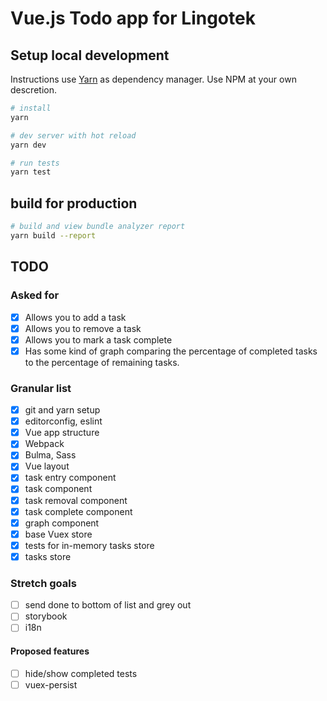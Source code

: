 # Vue.js Todo app for Lingotek

## Setup local development

Instructions use [Yarn](https://yarnpkg.com/en/) as dependency manager. Use NPM at your own descretion.

```bash
# install
yarn

# dev server with hot reload
yarn dev

# run tests
yarn test
```

## build for production

```bash
# build and view bundle analyzer report
yarn build --report
```

## TODO

### Asked for

* [x] Allows you to add a task
* [x] Allows you to remove a task
* [x] Allows you to mark a task complete
* [x] Has some kind of graph comparing the percentage of completed tasks to the percentage of remaining tasks.

### Granular list

* [x] git and yarn setup
* [x] editorconfig, eslint
* [x] Vue app structure
* [x] Webpack
* [x] Bulma, Sass
* [x] Vue layout
* [x] task entry component
* [x] task component
* [x] task removal component
* [x] task complete component
* [x] graph component
* [x] base Vuex store
* [x] tests for in-memory tasks store
* [x] tasks store

### Stretch goals

* [ ] send done to bottom of list and grey out
* [ ] storybook
* [ ] i18n

#### Proposed features

* [ ] hide/show completed tests
* [ ] vuex-persist
